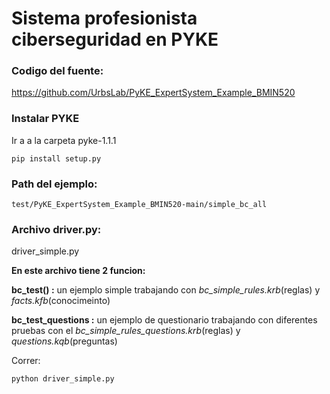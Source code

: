 # Sistema profesionista ciberseguridad en PYKE
 
### **Codigo del fuente:**
https://github.com/UrbsLab/PyKE_ExpertSystem_Example_BMIN520

### **Instalar PYKE**

Ir a a la carpeta pyke-1.1.1
```
pip install setup.py
```

### **Path del ejemplo:**
```
test/PyKE_ExpertSystem_Example_BMIN520-main/simple_bc_all
```

### **Archivo driver.py:**

driver_simple.py

**En este archivo tiene 2 funcion:**

**bc_test() :** un ejemplo simple trabajando con *bc_simple_rules.krb*(reglas) y *facts.kfb*(conocimeinto)

**bc_test_questions :** un ejemplo de questionario trabajando con diferentes pruebas con el *bc_simple_rules_questions.krb*(reglas) y *questions.kqb*(preguntas)

Correr:
```
python driver_simple.py
```


